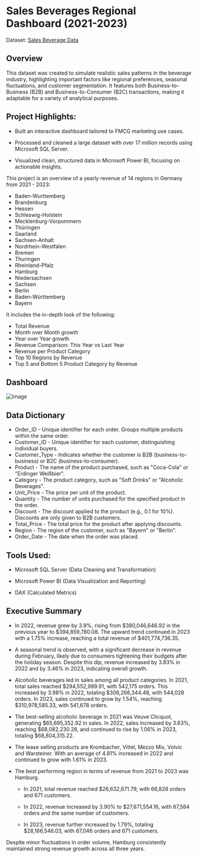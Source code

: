 # Sales Beverages Regional Dashboard (2021-2023)
Dataset: [Sales Beverage Data](https://www.kaggle.com/datasets/sebastianwillmann/beverage-sales/data)

## Overview

This dataset was created to simulate realistic sales patterns in the beverage industry, highlighting important factors like regional preferences, seasonal fluctuations, and customer segmentation. It features both Business-to-Business (B2B) and Business-to-Consumer (B2C) transactions, making it adaptable for a variety of analytical purposes.

## Project Highlights:
- Built an interactive dashboard tailored to FMCG marketing use cases.

- Processed and cleaned a large dataset with over 17 million records using Microsoft SQL Server.

- Visualized clean, structured data in Microsoft Power BI, focusing on actionable insights.

This project is an overview of a yearly revenue of 14 regions in Germany from 2021 - 2023:

- Baden-Wurttemberg
- Brandenburg
- Hessen
- Schleswig-Holstein
- Mecklenburg-Vorpommern
- Thüringen
- Saarland
- Sachsen-Anhalt
- Nordrhein-Westfalen
- Bremen
- Thuringen
- Rheinland-Pfalz
- Hamburg
- Niedersachsen
- Sachsen
- Berlin
- Baden-Württemberg
- Bayern

It includes the in-depth look of the following:
- Total Revenue
- Month over Month growth 
- Year over Year growth
- Revenue Comparison: This Year vs Last Year
- Revenue per Product Category
- Top 10 Regions by Revenue
- Top 5 and Bottom 5 Product Category by Revenue

## Dashboard
![image](https://github.com/user-attachments/assets/219feb86-ba96-48d3-957a-6f42cb352791)


## Data Dictionary
- Order_ID - Unique identifier for each order. Groups multiple products within the same order.
- Customer_ID - Unique identifier for each customer, distinguishing individual buyers.
- Customer_Type - Indicates whether the customer is B2B (business-to-business) or B2C (business-to-consumer).
- Product - The name of the product purchased, such as "Coca-Cola" or "Erdinger Weißbier".
- Category - The product category, such as "Soft Drinks" or "Alcoholic Beverages".
- Unit_Price - The price per unit of the product.
- Quantity - The number of units purchased for the specified product in the order.
- Discount - The discount applied to the product (e.g., 0.1 for 10%). Discounts are only given to B2B customers.
- Total_Price - The total price for the product after applying discounts.
- Region - The region of the customer, such as "Bayern" or "Berlin".
- Order_Date - The date when the order was placed.

## Tools Used:
- Microsoft SQL Server (Data Cleaning and Transformation)

- Microsoft Power BI (Data Visualization and Reporting)

- DAX (Calculated Metrics)

## Executive Summary

- In 2022, revenue grew by 3.9%, rising from $380,046,646.92 in the previous year to $394,859,780.08. The upward trend continued in 2023 with a 1.75% increase, reaching a total revenue of $401,774,736.35.
- A seasonal trend is observed, with a significant decrease in revenue during February, likely due to consumers tightening their budgets after the holiday season. Despite this dip, revenue increased by 3.83% in 2022 and by 3.46% in 2023, indicating overall growth.
- Alcoholic beverages led in sales among all product categories. In 2021, total sales reached $294,552,989.91, with 542,175 orders. This increased by 3.98% in 2022, totaling $306,266,344.48, with 544,028 orders. In 2023, sales continued to grow by 1.54%, reaching $310,978,585.33, with 541,678 orders.
- The best-selling alcoholic beverage in 2021 was Veuve Clicquot, generating $65,695,352.92 in sales. In 2022, sales increased by 3.63%, reaching $68,082,230.28, and continued to rise by 1.06% in 2023, totaling $68,804,315.22.
- The lease selling products are Krombacher, Vittel, Mezzo Mix, Volvic and Warsteiner. With an average of 4.81% increased in 2022 and continued to grow with 1.61% in 2023.
- The best performing region in terms of revenue from 2021 to 2023 was Hamburg.

    - In 2021, total revenue reached $26,632,671.79, with 66,828 orders and 671 customers.

    - In 2022, revenue increased by 3.90% to $27,671,554.16, with 67,584 orders and the same number of customers.

    - In 2023, revenue further increased by 1.79%, totaling $28,166,546.03, with 67,046 orders and 671 customers.

Despite minor fluctuations in order volume, Hamburg consistently maintained strong revenue growth across all three years.

